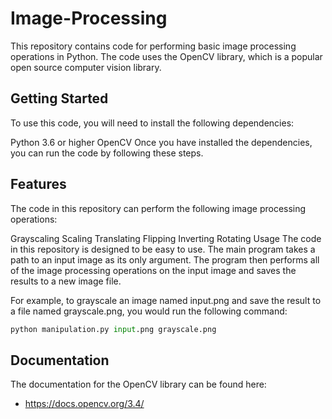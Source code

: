 # Image-Processing

This repository contains code for performing basic image processing operations in Python. The code uses the OpenCV library, which is a popular open source computer vision library.

## Getting Started
To use this code, you will need to install the following dependencies:

Python 3.6 or higher
OpenCV
Once you have installed the dependencies, you can run the code by following these steps.

## Features
The code in this repository can perform the following image processing operations:

Grayscaling
Scaling
Translating
Flipping
Inverting
Rotating
Usage
The code in this repository is designed to be easy to use. The main program takes a path to an input image as its only argument. The program then performs all of the image processing operations on the input image and saves the results to a new image file.

For example, to grayscale an image named input.png and save the result to a file named grayscale.png, you would run the following command:

```python
python manipulation.py input.png grayscale.png
```

## Documentation

The documentation for the OpenCV library can be found here:

* https://docs.opencv.org/3.4/
